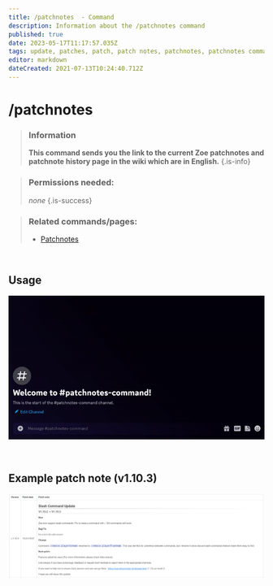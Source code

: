 ```yaml
---
title: /patchnotes  - Command
description: Information about the /patchnotes command
published: true
date: 2023-05-17T11:17:57.035Z
tags: update, patches, patch, patch notes, patchnotes, patchnotes command, zoe patch, zoe update
editor: markdown
dateCreated: 2021-07-13T10:24:40.712Z
---
```


# /patchnotes

>### Information
>**This command sends you the link to the current Zoe patchnotes and patchnote history page in the wiki which are in English.**
>{.is-info}

>### Permissions needed: 
>*none*
>{.is-success}

>### Related commands/pages:
>-   [Patchnotes](/en/patchnotes/)

<br>

## Usage

![](/new_patchnotes.gif)

<br>

## Example patch note (v1.10.3)

![](/patchnotes-example.png)